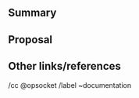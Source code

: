 <!--
Please read this!

Before opening a new issue, make sure to search for keywords in the issues
filtered by "type::documentation" label:

- https://gitlab.com/opsocket/infra-gdr/issues?label_name%5B%5D=type::documentation

and verify the issue you're about to submit isn't a duplicate.

* Use this issue template for suggesting new docs or updates to existing docs.
  Note: Doc work as part of feature development is covered in the Feature Request template.

* For information about documentation content and process, see
     https://opsocket.gitlab.io/infra-gdr -->

## Summary

<!-- Include the following detail as necessary:
* What docs or doc section is affected? Include links or paths on https://opsocket.gitlab.io/infra-gdr
* Is there a problem with a specific document, or a feature/process that's not addressed sufficiently in docs?
* Any other ideas or requests?
-->

## Proposal

<!-- Further specifics for how can we solve the problem. 
* Any concepts, procedures, reference info we could add to make it easier to successfully use our project?
* Include use cases, benefits, and/or goals for this work.
* If adding content: What audience is it intended for?
 -->

## Other links/references

<!-- e.g. related gitlab issues/mrs -->

/cc @opsocket
/label ~documentation
